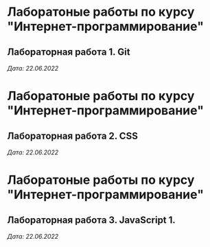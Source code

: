 # Лаборатоные работы по курсу "Интернет-программирование"

## Лабораторная работа 1. Git

*Дата: 22.06.2022*

# Лаборатоные работы по курсу "Интернет-программирование"

## Лабораторная работа 2. CSS

*Дата: 22.06.2022*

# Лаборатоные работы по курсу "Интернет-программирование"

## Лабораторная работа 3. JavaScript 1.

*Дата: 22.06.2022*
